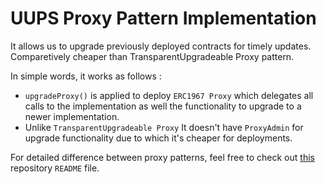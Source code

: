# UUPS Proxy Pattern Implementation

It allows us to upgrade previously deployed contracts for timely updates. Comparetively cheaper than TransparentUpgradeable Proxy pattern.

In simple words, it works as follows :

- `upgradeProxy()` is applied to deploy `ERC1967 Proxy` which delegates all calls to the implementation as well the functionality to upgrade to a newer implementation.
- Unlike `TransparentUpgradeable Proxy` It doesn't have `ProxyAdmin` for upgrade functionality due to which it's cheaper for deployments.

For detailed difference between proxy patterns, feel free to check out [this](https://github.com/ishinu/Beacon-Proxy-Upgrade-Example-Hardhat-) repository `README` file.